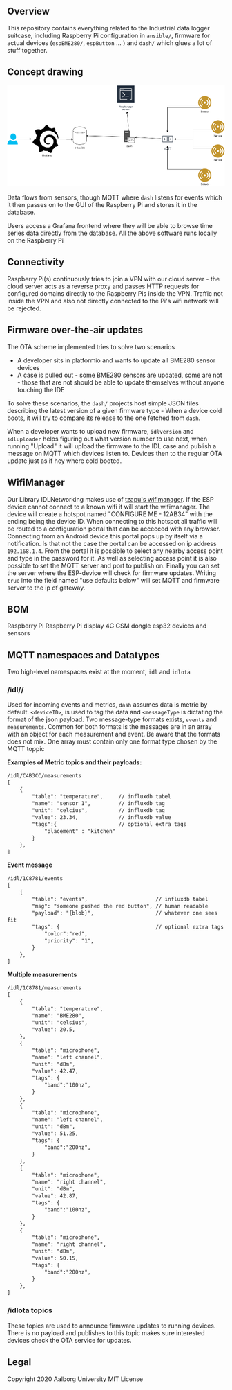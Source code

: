 ## Overview

This repository contains everything related to the Industrial data logger suitcase, including Raspberry Pi configuration in `ansible/`, firmware for actual devices (`espBME280/`, `espButton` ... ) and `dash/` which glues a lot of stuff together.

## Concept drawing
![picture](docs/conceptdiagram.png)

Data flows from sensors, though MQTT where `dash` listens for events which it then passes on to the GUI of the Raspberry Pi and stores it in the database.
 
Users access a Grafana frontend where they will be able to browse time series data directly from the database.
All the above software runs locally on the Raspberry Pi

## Connectivity
Raspberry Pi(s) continuously tries to join a VPN with our cloud server - the cloud server acts as a reverse proxy and passes HTTP requests for configured domains directly to the Raspberry Pis inside the VPN. Traffic not inside the VPN and also not directly connected to the Pi's wifi network will be rejected.

## Firmware over-the-air updates
The OTA scheme implemented tries to solve two scenarios
* A developer sits in platformio and wants to update all BME280 sensor devices
* A case is pulled out - some BME280 sensors are updated, some are not - those that are not should be able to update themselves without anyone touching the IDE

To solve these scenarios, the `dash/` projects host simple JSON files describing the latest version of a given firmware type - When a device cold boots, it will try to compare its release to the one fetched from `dash`.

When a developer wants to upload new firmware, `idlversion` and `idluploader` helps figuring out what version number to use next, when running "Upload" it will upload the firmware to the IDL case and publish a message on MQTT which devices listen to. Devices then to the regular OTA update just as if hey where cold booted.

## WifiManager
Our Library IDLNetworking makes use of [tzapu's wifimanager](https://github.com/tzapu/WiFiManager/tree/development). If the ESP device cannot connect to a known wifi it will start the wifimanager. The device will create a hotspot named "CONFIGURE ME - 12AB34" with the ending being the device ID. When connecting to this hotspot all traffic will be routed to a configuration portal that can be accecced with any browser. Connecting from an Android device this portal pops up by itself via a notification. Is that not the case the portal can be accessed on ip address `192.168.1.4`. 
From the portal it is possible to select any nearby access point and type in the password for it. As well as selecting access point it is also possible to set the MQTT server and port to publish on. Finally you can set the server where the ESP-device will check for firmware updates.
Writing `true` into the field named "use defaults below" will set MQTT and firmware server to the ip of gateway.


## BOM
Raspberry Pi
Raspberry Pi display
4G GSM dongle
esp32 devices and sensors

## MQTT namespaces and Datatypes
Two high-level namespaces exist at the moment, `idl` and `idlota`

### /idl/<deviceID>/<messageType>
Used for incoming events and metrics, `dash` assumes data is metric by default. `<deviceID>`, is used to tag the data and `<messageType` is dictating the format of the json payload. Two message-type formats exists, `events` and `measurements`. Common for both formats is the massages are in an array with an object for each measurement and event. Be aware that the formats does not mix. One array must contain only one format type chosen by the MQTT toppic

**Examples of Metric topics and their payloads:**
```
/idl/C4B3CC/measurements
[
    {       
        "table": "temperature",     // influxdb tabel
        "name": "sensor 1",         // influxdb tag
        "unit": "celcius",          // influxdb tag
        "value": 23.34,             // influxdb value
        "tags":{                    // optional extra tags
            "placement" : "kitchen"
        }
    },
]
```
**Event message**
```
/idl/1C8781/events
[
    {       
        "table": "events",                      // influxdb tabel
        "msg": "someone pushed the red button", // human readable 
        "payload": "{blob}",                    // whatever one sees fit
        "tags": {                               // optional extra tags
            "color":"red",
            "priority": "1",
        }
    },
]
```
**Multiple measurements**
```
/idl/1C8781/measurements
[
    {       
        "table": "temperature",
        "name": "BME280",
        "unit": "celsius",
        "value": 20.5,
    },
    {       
        "table": "microphone",
        "name": "left channel",
        "unit": "dBm",
        "value": 42.47,
        "tags": { 
            "band":"100hz",
        }
    },
    {       
        "table": "microphone",
        "name": "left channel",
        "unit": "dBm",
        "value": 51.25,
        "tags": { 
            "band":"200hz",
        }
    },
    {       
        "table": "microphone",
        "name": "right channel",
        "unit": "dBm",
        "value": 42.87,
        "tags": { 
            "band":"100hz",
        }
    },
    {       
        "table": "microphone",
        "name": "right channel",
        "unit": "dBm",
        "value": 50.15,
        "tags": { 
            "band":"200hz",
        }
    },
]
```


### /idlota topics
These topics are used to announce firmware updates to running devices. There is no payload and publishes to this topic makes sure interested devices check the OTA service for updates.

## Legal
Copyright 2020 Aalborg University
MIT License
